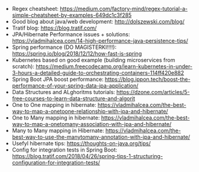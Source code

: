 * Regex cheatsheet: https://medium.com/factory-mind/regex-tutorial-a-simple-cheatsheet-by-examples-649dc1c3f285
* Good blog about java/web development: http://dolszewski.com/blog/
* Tratif blog: https://blog.tratif.com/
* JPA/Hibernate Performance issues + solutions: https://vladmihalcea.com/14-high-performance-java-persistence-tips/
* Spring performance (DO MAGISTERKI!!!!): https://spring.io/blog/2018/12/12/how-fast-is-spring
* Kubernetes based on good example (building microservices from scratch): https://medium.freecodecamp.org/learn-kubernetes-in-under-3-hours-a-detailed-guide-to-orchestrating-containers-114ff420e882
* Spring Boot JPA boost performance: https://blog.ippon.tech/boost-the-performance-of-your-spring-data-jpa-application/
* Data Structures and ALghoritms tutorials: https://dzone.com/articles/5-free-courses-to-learn-data-structure-and-algorit
* One to One mapping in hibernate: https://vladmihalcea.com/the-best-way-to-map-a-onetoone-relationship-with-jpa-and-hibernate/
* One to Many mapping in hibernate: https://vladmihalcea.com/the-best-way-to-map-a-onetomany-association-with-jpa-and-hibernate/
* Many to Many mapping in Hibernate: https://vladmihalcea.com/the-best-way-to-use-the-manytomany-annotation-with-jpa-and-hibernate/
* Usefyl hibernate tips: https://thoughts-on-java.org/tips/
* Config for integration tests in Spring Boot: https://blog.tratif.com/2018/04/26/spring-tips-1-structuring-configuration-for-integration-tests/
